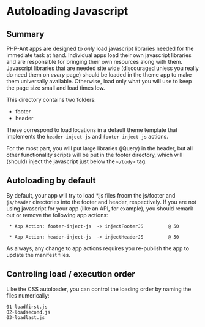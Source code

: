 # Autoloading Javascript

## Summary

PHP-Ant apps are designed to _only_ load javascript libraries needed for the immediate task at hand. Individual apps load their own javascript libraries and are responsible for bringing their own resources along with them. Javascript libraries that are needed site wide (discouraged unless you really do need them on _every_ page) should be loaded in the theme app to make them universally available. Otherwise, load only what you will use to keep the page size small and load times low.

This directory contains two folders:
* footer
* header

These correspond to load locations in a default theme template that implements the `header-inject-js` and `footer-inject-js` actions.

For the most part, you will put large libraries (jQuery) in the header, but all other functionality scripts will be put in the footer directory, which will (should) inject the javascript just below the `</body>` tag.

## Autoloading by default

By default, your app will try to load *.js files froom the js/footer and `js/header` directories into the footer and header, respectively. If you are not using javascript for your app (like an API, for example), you should remark out or remove the following app actions:

` * App Action: footer-inject-js  -> injectFooterJS         @ 50`

` * App Action: header-inject-js  -> injectHeaderJS         @ 50`

As always, any change to app actions requires you re-publish the app to update the manifest files.

## Controling load / execution order

Like the CSS autoloader, you can control the loading order by naming the files numerically:

```
01-loadfirst.js
02-loadsecond.js
03-loadlast.js
```
